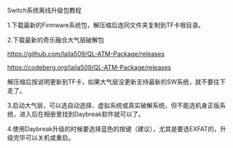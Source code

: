 Switch系统离线升级包教程

1.下载最新的Firmware系统包，解压缩后连同文件夹复制到TF卡根目录。

2.下载最新的奇乐融合大气层破解包

https://github.com/laila509/QL-ATM-Package/releases

https://codeberg.org/laila509/QL-ATM-Package/releases

解压缩后按说明更新到TF卡，如果大气层没更新支持最新的SW系统，就不要往下走了。

3.启动大气层，可以选自动选择、虚拟系统或真实破解系统，但不能选机身正版系统，进入后在相册里找到Daybreak软件就可以了。

4.使用Daybreak升级的时候要选择蓝色的按键（建议），尤其是要选EXFAT的，升级完毕可以关机或重启。
